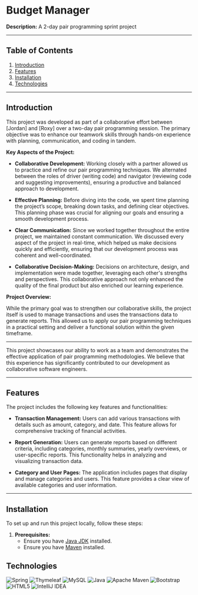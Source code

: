 # Budget Manager

**Description:** A 2-day pair programming sprint project

---

## Table of Contents

1. [Introduction](#introduction)
2. [Features](#features)
3. [Installation](#installation)
4. [Technologies](#technologies)

---

## Introduction

This project was developed as part of a collaborative effort between [Jordan] and [Roxy] over a two-day pair programming session. The primary objective was to enhance our teamwork skills through hands-on experience with planning, communication, and coding in tandem. 

**Key Aspects of the Project:**

- **Collaborative Development:** Working closely with a partner allowed us to practice and refine our pair programming techniques. We alternated between the roles of driver (writing code) and navigator (reviewing code and suggesting improvements), ensuring a productive and balanced approach to development.
  
- **Effective Planning:** Before diving into the code, we spent time planning the project’s scope, breaking down tasks, and defining clear objectives. This planning phase was crucial for aligning our goals and ensuring a smooth development process.

- **Clear Communication:** Since we worked together throughout the entire project, we maintained constant communication. We discussed every aspect of the project in real-time, which helped us make decisions quickly and efficiently, ensuring that our development process was coherent and well-coordinated.

- **Collaborative Decision-Making:** Decisions on architecture, design, and implementation were made together, leveraging each other's strengths and perspectives. This collaborative approach not only enhanced the quality of the final product but also enriched our learning experience.

**Project Overview:**

While the primary goal was to strengthen our collaborative skills, the project itself is used to manage transactions and uses the transactions data to generate reports. This allowed us to apply our pair programming techniques in a practical setting and deliver a functional solution within the given timeframe.

---

This project showcases our ability to work as a team and demonstrates the effective application of pair programming methodologies. We believe that this experience has significantly contributed to our development as collaborative software engineers.

---

## Features

The project includes the following key features and functionalities:

- **Transaction Management:** Users can add various transactions with details such as amount, category, and date. This feature allows for comprehensive tracking of financial activities.

- **Report Generation:** Users can generate reports based on different criteria, including categories, monthly summaries, yearly overviews, or user-specific reports. This functionality helps in analyzing and visualizing transaction data.

- **Category and User Pages:** The application includes pages that display and manage categories and users. This feature provides a clear view of available categories and user information.

---

## Installation

To set up and run this project locally, follow these steps:

1. **Prerequisites:**
   - Ensure you have [Java JDK](https://www.oracle.com/java/technologies/javase-jdk11-downloads.html) installed.
   - Ensure you have [Maven](https://maven.apache.org/install.html) installed.


## Technologies
![Spring](https://img.shields.io/badge/spring-%236DB33F.svg?style=for-the-badge&logo=spring&logoColor=white)
![Thymeleaf](https://img.shields.io/badge/Thymeleaf-%23005C0F.svg?style=for-the-badge&logo=Thymeleaf&logoColor=white)
![MySQL](https://img.shields.io/badge/mysql-4479A1.svg?style=for-the-badge&logo=mysql&logoColor=white)
![Java](https://img.shields.io/badge/java-%23ED8B00.svg?style=for-the-badge&logo=openjdk&logoColor=white)
![Apache Maven](https://img.shields.io/badge/Apache%20Maven-C71A36?style=for-the-badge&logo=Apache%20Maven&logoColor=white)
![Bootstrap](https://img.shields.io/badge/bootstrap-%238511FA.svg?style=for-the-badge&logo=bootstrap&logoColor=white)
![HTML5](https://img.shields.io/badge/html5-%23E34F26.svg?style=for-the-badge&logo=html5&logoColor=white)
![IntelliJ IDEA](https://img.shields.io/badge/IntelliJIDEA-000000.svg?style=for-the-badge&logo=intellij-idea&logoColor=white)